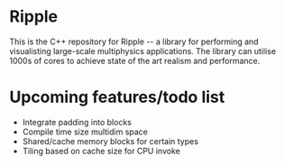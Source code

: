 # Ripple

This is the C++ repository for Ripple -- a library for performing and
visualisting large-scale multiphysics applications. The library can utilise 1000s
of cores to achieve state of the art realism and performance.

# Upcoming features/todo list

- Integrate padding into blocks
- Compile time size multidim space
- Shared/cache memory blocks for certain types
- Tiling based on cache size for CPU invoke
